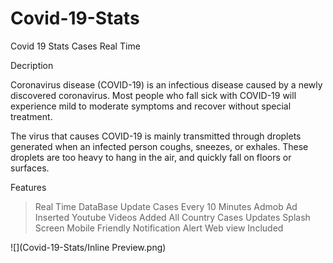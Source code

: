 # Covid-19-Stats

Covid 19 Stats Cases Real Time 

Decription

Coronavirus disease (COVID-19) is an infectious disease caused by a newly discovered coronavirus.
Most people who fall sick with COVID-19 will experience mild to moderate symptoms and recover without special treatment.


The virus that causes COVID-19 is mainly transmitted through droplets generated when an infected person coughs, sneezes, or exhales. 
These droplets are too heavy to hang in the air, and quickly fall on floors or surfaces.

Features

> Real Time DataBase
> Update Cases Every 10 Minutes
> Admob Ad Inserted
> Youtube Videos Added
> All Country Cases Updates 
> Splash Screen
> Mobile Friendly 
> Notification Alert
> Web view Included

![](Covid-19-Stats/Inline Preview.png)


